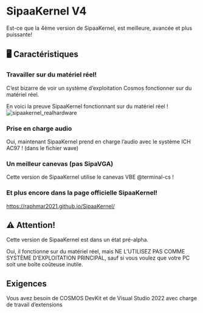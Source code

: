 
# SipaaKernel V4
Est-ce que la 4ème version de SipaaKernel, est meilleure, avancée et plus puissante!

## 🖥️ Caractéristiques

### Travailler sur du matériel réel!
C’est bizarre de voir un système d’exploitation Cosmos fonctionner sur du matériel réel.




En voici la preuve
SipaaKernel fonctionnant sur du matériel réel !
![sipaakernel_realhardware](https://user-images.githubusercontent.com/109924369/201443624-523547f0-4f6d-4d90-9b7e-9feb20c1a9d6.jpg)

### Prise en charge audio
Oui, maintenant SipaaKernel prend en charge l’audio avec le système ICH AC97 ! (dans le fichier wave)

### Un meilleur canevas (pas SipaVGA)
Cette version de SipaaKernel utilise le canevas VBE @terminal-cs !

### Et plus encore dans la page officielle SipaaKernel!
https://raphmar2021.github.io/SipaaKernel/


## ⚠️ Attention!
Cette version de SipaaKernel est dans un état pré-alpha.

Oui, il fonctionne sur du matériel réel, mais NE L’UTILISEZ PAS COMME SYSTÈME D’EXPLOITATION PRINCIPAL, sauf si vous voulez que votre PC soit une boîte coûteuse inutile.

## Exigences

Vous avez besoin de COSMOS DevKit et de Visual Studio 2022 avec charge de travail d’extensions

